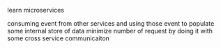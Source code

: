 learn microservices

consuming event from other services
and using those event to populate some internal store of data
minimize number of request
by doing it with some cross service communicaiton

<!--
    CURRENT EPISODES
    SECTION 2 MINI-MICROSERVICES
    SUB SECTION ON 40
-->
